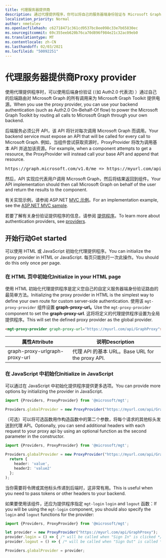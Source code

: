 ```yaml
---
title: 代理服务器提供商
description: 通过代理提供程序，你可以将自己的服务器端身份验证与 Microsoft Graph Toolkit。
localization_priority: Normal
author: nmetulev
ms.openlocfilehash: c62718471c361cd9537bc8ee098c33e7b65830ec
ms.sourcegitcommit: 69c355eeb620b76ca70d896f984e21c32ac09eb0
ms.translationtype: MT
ms.contentlocale: zh-CN
ms.lasthandoff: 02/03/2021
ms.locfileid: "50092251"
---
```

# <a name="proxy-provider"></a><span data-ttu-id="93cb0-103">代理服务器提供商</span><span class="sxs-lookup"><span data-stu-id="93cb0-103">Proxy provider</span></span>

<span data-ttu-id="93cb0-104">使用代理提供程序时，可以使用后端身份验证 (（如 Auth2.0 代表流) ）通过自己的后端路由对 Microsoft Graph 的所有调用来为 Microsoft Graph Toolkit 提供电源。</span><span class="sxs-lookup"><span data-stu-id="93cb0-104">When you use the proxy provider, you can use your backend authentication (such as Auth2.0 On-Behalf-Of flow) to power the Microsoft Graph Toolkit by routing all calls to Microsoft Graph through your own backend.</span></span>

<span data-ttu-id="93cb0-105">后端服务必须公开 API，该 API 将针对每次调用 Microsoft Graph 而调用。</span><span class="sxs-lookup"><span data-stu-id="93cb0-105">Your backend service must expose an API that will be called for every call to Microsoft Graph.</span></span> <span data-ttu-id="93cb0-106">例如，当组件尝试获取资源时，ProxyProvider 将改为调用基本 API 并追加该资源。</span><span class="sxs-lookup"><span data-stu-id="93cb0-106">For example, when a component attempts to get a resource, the ProxyProvider will instead call your base API and append that resource.</span></span>

<pre>https://graph.microsoft.com/v1.0/me => https://myurl.com/api/GraphProxy/v1.0/me</pre> 

<span data-ttu-id="93cb0-107">然后，API 实现应代表用户调用 Microsoft Graph，然后将结果返回到组件。</span><span class="sxs-lookup"><span data-stu-id="93cb0-107">Your API implementation should then call Microsoft Graph on behalf of the user and return the results to the component.</span></span>

<span data-ttu-id="93cb0-108">有关实现示例，请参阅 ASP.NET [MVC 示例](https://github.com/microsoftgraph/microsoft-graph-toolkit/tree/master/samples/proxy-provider-asp-net-mvc)。</span><span class="sxs-lookup"><span data-stu-id="93cb0-108">For an implementation example, see the [ASP.NET MVC sample](https://github.com/microsoftgraph/microsoft-graph-toolkit/tree/master/samples/proxy-provider-asp-net-mvc).</span></span> 

<span data-ttu-id="93cb0-109">若要了解有关身份验证提供程序的信息，请参阅 [提供程序](./providers.md)。</span><span class="sxs-lookup"><span data-stu-id="93cb0-109">To learn more about authentication providers, see [providers](./providers.md).</span></span>

## <a name="get-started"></a><span data-ttu-id="93cb0-110">开始行动</span><span class="sxs-lookup"><span data-stu-id="93cb0-110">Get started</span></span>

<span data-ttu-id="93cb0-111">可以使用 HTML 或 JavaScript 初始化代理提供程序。</span><span class="sxs-lookup"><span data-stu-id="93cb0-111">You can initialize the proxy provider in HTML or JavaScript.</span></span> <span data-ttu-id="93cb0-112">每页只能执行一次此操作。</span><span class="sxs-lookup"><span data-stu-id="93cb0-112">You should do this only once per page.</span></span>

### <a name="initialize-in-your-html-page"></a><span data-ttu-id="93cb0-113">在 HTML 页中初始化</span><span class="sxs-lookup"><span data-stu-id="93cb0-113">Initialize in your HTML page</span></span>

<span data-ttu-id="93cb0-114">使用 HTML 初始化代理提供程序是定义您自己的自定义服务器端身份验证路由的最简单方法。</span><span class="sxs-lookup"><span data-stu-id="93cb0-114">Initializing the proxy provider in HTML is the simplest way to define your own route for custom server-side authentication.</span></span> <span data-ttu-id="93cb0-115">使用该 `mgt-proxy-provider` 组件设置 **graph-proxy-url。**</span><span class="sxs-lookup"><span data-stu-id="93cb0-115">Use the `mgt-proxy-provider` component to set the **graph-proxy-url**.</span></span> <span data-ttu-id="93cb0-116">这将将定义的代理提供程序设置为全局提供程序。</span><span class="sxs-lookup"><span data-stu-id="93cb0-116">This will set the defined proxy provider as the global provider.</span></span>

```html
<mgt-proxy-provider graph-proxy-url="https://myurl.com/api/GraphProxy"></mgt-proxy-provider>
```

| <span data-ttu-id="93cb0-117">属性</span><span class="sxs-lookup"><span data-stu-id="93cb0-117">Attribute</span></span> | <span data-ttu-id="93cb0-118">说明</span><span class="sxs-lookup"><span data-stu-id="93cb0-118">Description</span></span> |
| --- | --- |
| <span data-ttu-id="93cb0-119">graph-proxy-url</span><span class="sxs-lookup"><span data-stu-id="93cb0-119">graph-proxy-url</span></span>  | <span data-ttu-id="93cb0-120">代理 API 的基本 URL。</span><span class="sxs-lookup"><span data-stu-id="93cb0-120">Base URL for the proxy API.</span></span> |


### <a name="initialize-in-javascript"></a><span data-ttu-id="93cb0-121">在 JavaScript 中初始化</span><span class="sxs-lookup"><span data-stu-id="93cb0-121">Initialize in JavaScript</span></span>

<span data-ttu-id="93cb0-122">可以通过在 JavaScript 中初始化提供程序提供更多选项。</span><span class="sxs-lookup"><span data-stu-id="93cb0-122">You can provide more options by initializing the provider in JavaScript.</span></span>

```ts
import {Providers, ProxyProvider} from '@microsoft/mgt';

Providers.globalProvider = new ProxyProvider("https://myurl.com/api/GraphProxy");
```

<span data-ttu-id="93cb0-123">（可选）可以将可选函数用作构造函数中的第二个参数，将每个请求的其他标头发送到代理 API。</span><span class="sxs-lookup"><span data-stu-id="93cb0-123">Optionally, you can send additional headers with each request to your proxy api by using an optional function as the second parameter in the constructor.</span></span>

```ts
import {Providers, ProxyProvider} from '@microsoft/mgt';

Providers.globalProvider = new ProxyProvider("https://myurl.com/api/GraphProxy", async () => {
  return {
    header: 'value',
    header2: 'value2'
  };
);
```

<span data-ttu-id="93cb0-124">当你需要将令牌或其他标头传递到后端时，这非常有用。</span><span class="sxs-lookup"><span data-stu-id="93cb0-124">This is useful when you need to pass tokens or other headers to your backend.</span></span>

<span data-ttu-id="93cb0-125">如果要使用该组件，还应为提供程序指定 `mgt-login` `login` and `logout` 函数：</span><span class="sxs-lookup"><span data-stu-id="93cb0-125">If you will be using the `mgt-login` component, you should also specify the `login` and `logout` functions for the provider:</span></span>

```ts
import {Providers, ProxyProvider} from '@microsoft/mgt';

let provider = new ProxyProvider("https://myurl.com/api/GraphProxy");
provider.login = () => { /* will be called when "Sign In" is clicked */ };
provider.logout = () => { /* will be called when "Sign Out" is called */ };

Providers.globalProvider = provider;
```

